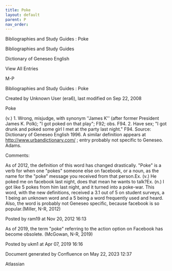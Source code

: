 ```yaml
---
title: Poke
layout: default
parent: P
nav_order:
---
```


Bibliographies and Study Guides : Poke

Bibliographies and Study Guides

Dictionary of Geneseo English

View All Entries

M-P

Bibliographies and Study Guides : Poke

Created by  Unknown User (era6), last modified on Sep 22, 2008

Poke

(v.) 1. Wrong, misjudge, with synonym ''James K'' (after former President James K. Polk); &quot;I got poked on that play&quot;; F92; obs. F94. 2. Have sex; &quot;I got drunk and poked some girl I met at the party last night.&quot; F94. Source: Dictionary of Geneseo English 1996. A similar definition appears at http://www.urbandictionary.com/ ; entry probably not specific to Geneseo. Adams.

Comments:

As of 2012, the definition of this word has changed drastically. &quot;Poke&quot; is a verb for when one &quot;pokes&quot; someone else on facebook, or a noun, as the name for the &quot;poke&quot; message you received from that person.Ex. (v.) He poked me on facebook last night, does that mean he wants to talk?Ex. (n.) I got like 5 pokes from him last night, and it turned into a poke-war. This word, with the new definitions, received a 3.1 out of 5 on student surveys, a 1 being an unknown word and a 5 being a word frequently used and heard. Also, the word is probably not Geneseo specific, because facebook is so popular.(Miller, N-R, 2012)

Posted by ram19 at Nov 20, 2012 16:13

As of 2019, the term &quot;poke&quot; referring to the action option on Facebook has become obsolete. (McGowan, N-R, 2019)

Posted by ukm1 at Apr 07, 2019 16:16

Document generated by Confluence on May 22, 2023 12:37

Atlassian
